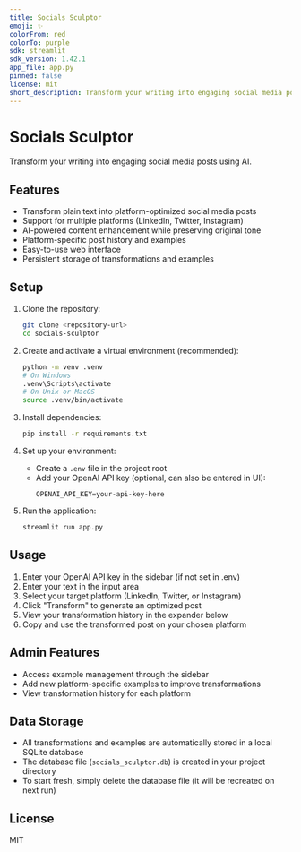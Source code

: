 ```yaml
---
title: Socials Sculptor
emoji: ✨
colorFrom: red
colorTo: purple
sdk: streamlit
sdk_version: 1.42.1
app_file: app.py
pinned: false
license: mit
short_description: Transform your writing into engaging social media posts
---
```


# Socials Sculptor

Transform your writing into engaging social media posts using AI.

## Features

- Transform plain text into platform-optimized social media posts
- Support for multiple platforms (LinkedIn, Twitter, Instagram)
- AI-powered content enhancement while preserving original tone
- Platform-specific post history and examples
- Easy-to-use web interface
- Persistent storage of transformations and examples

## Setup

1. Clone the repository:
   ```bash
   git clone <repository-url>
   cd socials-sculptor
   ```

2. Create and activate a virtual environment (recommended):
   ```bash
   python -m venv .venv
   # On Windows
   .venv\Scripts\activate
   # On Unix or MacOS
   source .venv/bin/activate
   ```

3. Install dependencies:
   ```bash
   pip install -r requirements.txt
   ```

4. Set up your environment:
   - Create a `.env` file in the project root
   - Add your OpenAI API key (optional, can also be entered in UI):
     ```
     OPENAI_API_KEY=your-api-key-here
     ```

5. Run the application:
   ```bash
   streamlit run app.py
   ```

## Usage

1. Enter your OpenAI API key in the sidebar (if not set in .env)
2. Enter your text in the input area
3. Select your target platform (LinkedIn, Twitter, or Instagram)
4. Click "Transform" to generate an optimized post
5. View your transformation history in the expander below
6. Copy and use the transformed post on your chosen platform

## Admin Features

- Access example management through the sidebar
- Add new platform-specific examples to improve transformations
- View transformation history for each platform

## Data Storage

- All transformations and examples are automatically stored in a local SQLite database
- The database file (`socials_sculptor.db`) is created in your project directory
- To start fresh, simply delete the database file (it will be recreated on next run)

## License

MIT 